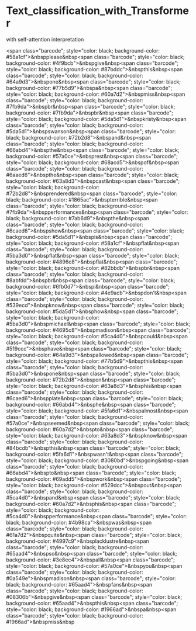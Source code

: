 # Text_classification_with_Transformer
with self-attention interpretation

<span class="barcode"; style="color: black; background-color: #58a1cf">&nbspplease&nbsp</span><span class="barcode"; style="color: black; background-color: #4f9bcb">&nbspgive&nbsp</span><span class="barcode"; style="color: black; background-color: #87bddc">&nbspthis&nbsp</span><span class="barcode"; style="color: black; background-color: #64a9d3">&nbspone&nbsp</span><span class="barcode"; style="color: black; background-color: #77b5d9">&nbspa&nbsp</span><span class="barcode"; style="color: black; background-color: #60a7d2">&nbspmiss&nbsp</span><span class="barcode"; style="color: black; background-color: #7fb9da">&nbspbr&nbsp</span><span class="barcode"; style="color: black; background-color: #7fb9da">&nbspbr&nbsp</span><span class="barcode"; style="color: black; background-color: #5da5d1">&nbspkristy&nbsp</span><span class="barcode"; style="color: black; background-color: #5da5d1">&nbspswanson&nbsp</span><span class="barcode"; style="color: black; background-color: #72b2d8">&nbspand&nbsp</span><span class="barcode"; style="color: black; background-color: #66abd4">&nbspthe&nbsp</span><span class="barcode"; style="color: black; background-color: #57a0ce">&nbsprest&nbsp</span><span class="barcode"; style="color: black; background-color: #68acd5">&nbspof&nbsp</span><span class="barcode"; style="color: black; background-color: #6aaed6">&nbspthe&nbsp</span><span class="barcode"; style="color: black; background-color: #63a8d3">&nbspcast&nbsp</span><span class="barcode"; style="color: black; background-color: #72b2d8">&nbsprendered&nbsp</span><span class="barcode"; style="color: black; background-color: #1865ac">&nbspterrible&nbsp</span><span class="barcode"; style="color: black; background-color: #7fb9da">&nbspperformances&nbsp</span><span class="barcode"; style="color: black; background-color: #7ab6d9">&nbspthe&nbsp</span><span class="barcode"; style="color: black; background-color: #6caed6">&nbspshow&nbsp</span><span class="barcode"; style="color: black; background-color: #5da5d1">&nbspis&nbsp</span><span class="barcode"; style="color: black; background-color: #58a1cf">&nbspflat&nbsp</span><span class="barcode"; style="color: black; background-color: #5ba3d0">&nbspflat&nbsp</span><span class="barcode"; style="color: black; background-color: #4896c8">&nbspflat&nbsp</span><span class="barcode"; style="color: black; background-color: #82bbdb">&nbspbr&nbsp</span><span class="barcode"; style="color: black; background-color: #8abfdd">&nbspbr&nbsp</span><span class="barcode"; style="color: black; background-color: #6fb0d7">&nbspi&nbsp</span><span class="barcode"; style="color: black; background-color: #4e9acb">&nbspdon't&nbsp</span><span class="barcode"; style="color: black; background-color: #539ecd">&nbspknow&nbsp</span><span class="barcode"; style="color: black; background-color: #5da5d1">&nbsphow&nbsp</span><span class="barcode"; style="color: black; background-color: #5ba3d0">&nbspmichael&nbsp</span><span class="barcode"; style="color: black; background-color: #4695c8">&nbspmadison&nbsp</span><span class="barcode"; style="color: black; background-color: #5ca4d0">&nbspcould&nbsp</span><span class="barcode"; style="color: black; background-color: #519ccc">&nbsphave&nbsp</span><span class="barcode"; style="color: black; background-color: #64a9d3">&nbspallowed&nbsp</span><span class="barcode"; style="color: black; background-color: #77b5d9">&nbspthis&nbsp</span><span class="barcode"; style="color: black; background-color: #5ba3d0">&nbspone&nbsp</span><span class="barcode"; style="color: black; background-color: #72b2d8">&nbspon&nbsp</span><span class="barcode"; style="color: black; background-color: #63a8d3">&nbsphis&nbsp</span><span class="barcode"; style="color: black; background-color: #6caed6">&nbspplate&nbsp</span><span class="barcode"; style="color: black; background-color: #66abd4">&nbsphe&nbsp</span><span class="barcode"; style="color: black; background-color: #5fa6d1">&nbspalmost&nbsp</span><span class="barcode"; style="color: black; background-color: #57a0ce">&nbspseemed&nbsp</span><span class="barcode"; style="color: black; background-color: #60a7d2">&nbspto&nbsp</span><span class="barcode"; style="color: black; background-color: #63a8d3">&nbspknow&nbsp</span><span class="barcode"; style="color: black; background-color: #84bcdb">&nbspthis&nbsp</span><span class="barcode"; style="color: black; background-color: #5fa6d1">&nbspwasn't&nbsp</span><span class="barcode"; style="color: black; background-color: #3080bd">&nbspgoing&nbsp</span><span class="barcode"; style="color: black; background-color: #66abd4">&nbspto&nbsp</span><span class="barcode"; style="color: black; background-color: #69add5">&nbspwork&nbsp</span><span class="barcode"; style="color: black; background-color: #529dcc">&nbspout&nbsp</span><span class="barcode"; style="color: black; background-color: #5ca4d0">&nbspand&nbsp</span><span class="barcode"; style="color: black; background-color: #60a7d2">&nbsphis&nbsp</span><span class="barcode"; style="color: black; background-color: #5ca4d0">&nbspperformance&nbsp</span><span class="barcode"; style="color: black; background-color: #4b98ca">&nbspwas&nbsp</span><span class="barcode"; style="color: black; background-color: #61a7d2">&nbspquite&nbsp</span><span class="barcode"; style="color: black; background-color: #4997c9">&nbsplacklustre&nbsp</span><span class="barcode"; style="color: black; background-color: #65aad4">&nbspso&nbsp</span><span class="barcode"; style="color: black; background-color: #3e8ec4">&nbspall&nbsp</span><span class="barcode"; style="color: black; background-color: #57a0ce">&nbspyou&nbsp</span><span class="barcode"; style="color: black; background-color: #0a549e">&nbspmadison&nbsp</span><span class="barcode"; style="color: black; background-color: #65aad4">&nbspfans&nbsp</span><span class="barcode"; style="color: black; background-color: #08306b">&nbspgive&nbsp</span><span class="barcode"; style="color: black; background-color: #65aad4">&nbspthis&nbsp</span><span class="barcode"; style="color: black; background-color: #1966ad">&nbspa&nbsp</span><span class="barcode"; style="color: black; background-color: #1966ad">&nbspmiss&nbsp</span>
